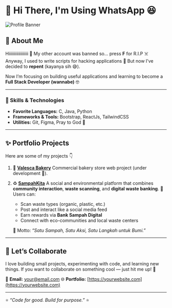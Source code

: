 # 👋 Hi There, I'm Using WhatsApp 😆

![Profile Banner](https://via.placeholder.com/1000x250?text=Welcome+to+My+GitHub+Profile)

## 🚀 About Me

Hiiiiiiiiiiiiiiiiii 👋
My other account was banned so... press **F** for R.I.P ☠️
Anyway, I used to write scripts for hacking applications 👀
But now I’ve decided to **repent** (kayanya sih 😅).

Now I’m focusing on building useful applications and learning to become a **Full Stack Developer (wannabe)** 🤓

---

### 🔧 Skills & Technologies

* **Favorite Languages:** C, Java, Python
* **Frameworks & Tools:** Bootstrap, ReactJs, TailwindCSS
* **Utilities:** Git, Figma, Pray to God 🙏

---

## ✨ Portfolio Projects

Here are some of my projects 👇

1. 🥖 [**Valesca Bakery**](https://github.com/misterzuko/ValescaBakery)
   Commercial bakery store web project (under development 🍞).

2. ♻️ [**SampahKita**](https://github.com/yourusername/SampahKita)
   A social and environmental platform that combines **community interaction**, **waste scanning**, and **digital waste banking**.
   🌿 Users can:

   * Scan waste types (organic, plastic, etc.)
   * Post and interact like a social media feed
   * Earn rewards via **Bank Sampah Digital**
   * Connect with eco-communities and local waste centers

   💚 Motto: *“Satu Sampah, Satu Aksi, Satu Langkah untuk Bumi.”*

---

## 💬 Let’s Collaborate

I love building small projects, experimenting with code, and learning new things.
If you want to collaborate on something cool — just hit me up! 🤝

📩 **Email:** [your@email.com](mailto:your@email.com)
🌐 **Portfolio:** [https://yourwebsite.com](https://yourwebsite.com)

---

⭐ *“Code for good. Build for purpose.”* ⭐
